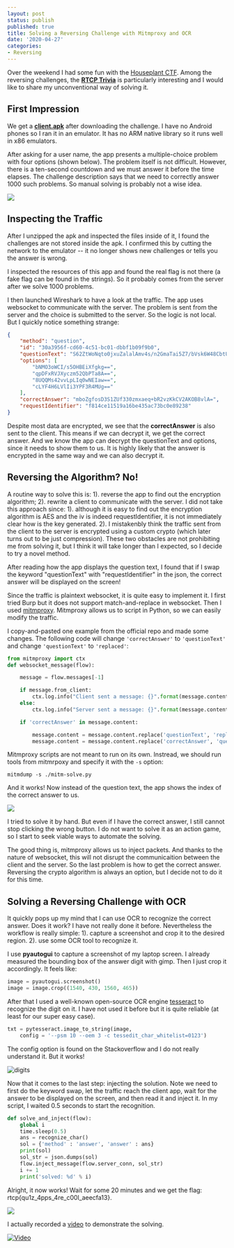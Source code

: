 ```yaml
---
layout: post
status: publish
published: true
title: Solving a Reversing Challenge with Mitmproxy and OCR
date: '2020-04-27'
categories:
- Reversing
---
```


Over the weekend I had some fun with the [Houseplant CTF](https://houseplant.riceteacatpanda.wtf/home). Among the reversing challenges, the [**RTCP Trivia**](https://houseplant.riceteacatpanda.wtf/challenge?id=8) is particularly interesting and I would like to share my unconventional way of solving it. 

## First Impression

We get a [**client.apk**](../client.apk) after downloading the challenge. I have no Android phones so I ran it in an emulator. It has no ARM native library so it runs well in x86 emulators. 

After asking for a user name, the app presents a multiple-choice problem with four options (shown below). The problem itself is not difficult. However, there is a ten-second countdown and we must answer it before the time elapses. The challenge description says that we need to correctly answer 1000 such problems. So manual solving is probably not a wise idea. 

![](../imgs/1.png)

## Inspecting the Traffic

After I unzipped the apk and inspected the files inside of it, I found the challenges are not stored inside the apk. I confirmed this by cutting the network to the emulator -- it no longer shows new challenges or tells you the answer is wrong. 

I inspected the resources of this app and found the real flag is not there (a fake flag can be found in the strings). So it probably comes from the server after we solve 1000 problems. 

I then launched Wireshark to have a look at the traffic. The app uses websocket to communicate with the server. The problem is sent from the server and the choice is submitted to the server. So the logic is not local. But I quickly notice something strange:

```JSON
{
    "method": "question",
    "id": "30a3956f-cd60-4c51-bc01-dbbf1b09f9b0",
    "questionText": "S62ZtWoNqto0jxuZalalAmv4s/n2GmaTai5Z7/bVsk6W48CbtUvYcOyVRi7qcPeP",
    "options": [
        "bNMO3oWCI/s5OHBEiXfgkg==",
        "qpDFxRVJXyczm52QbPTa8A==",
        "8UQQMs42vvLpLIq0wNEIaw==",
        "cLYF4H6LVlIi3YPF3R4MUg=="
    ],
    "correctAnswer": "mboZgfosD3S1ZUf330zmxaeq+bR2vzKkCV2AKOB8vlA=",
    "requestIdentifier": "f814ce11519a16be435ac73bc0e89238"
}
```

Despite most data are encrypted, we see that the **correctAnswer** is also sent to the client. This means if we can decrypt it, we get the correct answer. And we know the app can decrypt the questionText and options, since it needs to show them to us. It is highly likely that the answer is encrypted in the same way and we can also decrypt it. 

## Reversing the Algorithm? No! 

A routine way to solve this is: 1). reverse the app to find out the encryption algorithm; 2). rewrite a client to communicate with the server. I did not take this approach since: 1). although it is easy to find out the encryption algorithm is AES and the iv is indeed requestIdentifier, it is not immediately clear how is the key generated. 2). I mistakenbly think the traffic sent from the client to the server is encrypted using a custom crypto (which later turns out to be just compression). These two obstacles are not prohibiting me from solving it, but I think it will take longer than I expected, so I decide to try a novel method. 

After reading how the app displays the question text, I found that if I swap the keyword "questionText" with "requestIdentifier" in the json, the correct answer will be displayed on the screen! 

Since the traffic is plaintext websocket, it is quite easy to implement it. I first tried Burp but it does not support match-and-replace in websocket. Then I used [mitmproxy](https://mitmproxy.org/). Mitmproxy allows us to script in Python, so we can easily modify the traffic. 

I copy-and-pasted one example from the official repo and made some changes. The following code will change ```'correctAnswer'``` to ```'questionText'``` and change ```'questionText'``` to ```'replaced'```: 

```Python
from mitmproxy import ctx
def websocket_message(flow):

    message = flow.messages[-1]

    if message.from_client:
        ctx.log.info("Client sent a message: {}".format(message.content))
    else:
        ctx.log.info("Server sent a message: {}".format(message.content))

    if 'correctAnswer' in message.content:

        message.content = message.content.replace('questionText', 'replaced')
        message.content = message.content.replace('correctAnswer', 'questionText')
```

Mitmproxy scripts are not meant to run on its own. Instread, we should run tools from mitmrpoxy and specify it with the ```-s``` option:

```
mitmdump -s ./mitm-solve.py
```

And it works! Now instead of the question text, the app shows the index of the correct answer to us. 

![](../imgs/2.png)

I tried to solve it by hand. But even if I have the correct answer, I still cannot stop clicking the wrong button. I do not want to solve it as an action game, so I start to seek viable ways to automate the solving. 

The good thing is, mitmproxy allows us to inject packets. And thanks to the nature of websocket, this will not disrupt the communicaition between the client and the server. So the last problem is how to get the correct answer. Reversing the crypto algorithm is always an option, but I decide not to do it for this time. 

## Solving a Reversing Challenge with OCR

It quickly pops up my mind that I can use OCR to recognize the correct answer. Does it work? I have not really done it before. Nevertheless the workflow is really simple: 1). capture a screenshot and crop it to the desired region. 2). use some OCR tool to recognize it. 

I use **pyautogui** to capture a screenshot of my laptop screen. I already measured the bounding box of the answer digit with gimp. Then I just crop it accordingly. It feels like:

```Python
image = pyautogui.screenshot()
image = image.crop((1540, 430, 1560, 465))
```

After that I used a well-known open-source OCR engine [tesseract](https://github.com/tesseract-ocr/tesseract) to recognize the digit on it. I have not used it before but it is quite reliable (at least for our super easy case). 

```Python
txt = pytesseract.image_to_string(image, 
    config = '--psm 10 --oem 3 -c tessedit_char_whitelist=0123')
```

The config option is found on the Stackoverflow and I do not really understand it. But it works! 

![digits](../imgs/4.png)

Now that it comes to the last step: injecting the solution. Note we need to first do the keyword swap, let the traffic reach the client app, wait for the answer to be displayed on the screen, and then read it and inject it. In my script, I waited 0.5 seconds to start the recognition. 

```Python
def solve_and_inject(flow):
    global i 
    time.sleep(0.5)
    ans = recognize_char()
    sol = {'method' : 'answer', 'answer' : ans}
    print(sol)
    sol_str = json.dumps(sol)
    flow.inject_message(flow.server_conn, sol_str)
    i += 1
    print('solved: %d' % i)
```

Alright, it now works! Wait for some 20 minutes and we get the flag: rtcp{qu1z_4pps_4re_c00l_aeecfa13}. 

![](../imgs/3.png)

I actually recorded a [video](https://youtu.be/Acp8PDbsvQk) to demonstrate the solving. 

[![Video](../imgs/video.png)](https://youtu.be/Acp8PDbsvQk "Video")
